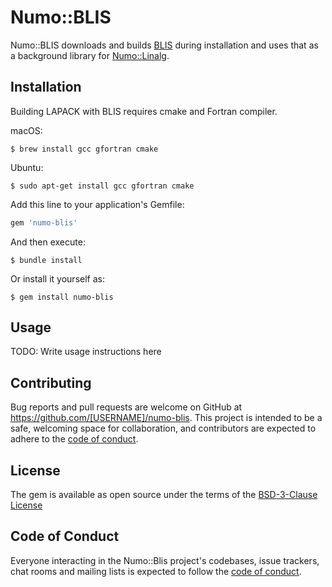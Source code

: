 # Numo::BLIS

Numo::BLIS downloads and builds [BLIS](https://github.com/flame/blis) during installation and
uses that as a background library for [Numo::Linalg](https://github.com/ruby-numo/numo-linalg).

## Installation

Building LAPACK with BLIS requires cmake and Fortran compiler.

macOS:

    $ brew install gcc gfortran cmake

Ubuntu:

    $ sudo apt-get install gcc gfortran cmake

Add this line to your application's Gemfile:

```ruby
gem 'numo-blis'
```

And then execute:

    $ bundle install

Or install it yourself as:

    $ gem install numo-blis

## Usage

TODO: Write usage instructions here

## Contributing

Bug reports and pull requests are welcome on GitHub at https://github.com/[USERNAME]/numo-blis. This project is intended to be a safe, welcoming space for collaboration, and contributors are expected to adhere to the [code of conduct](https://github.com/[USERNAME]/numo-blis/blob/main/CODE_OF_CONDUCT.md).

## License

The gem is available as open source under the terms of the [BSD-3-Clause License](https://opensource.org/licenses/BSD-3-Clause)

## Code of Conduct

Everyone interacting in the Numo::Blis project's codebases, issue trackers, chat rooms and mailing lists is expected to follow the [code of conduct](https://github.com/[USERNAME]/numo-blis/blob/main/CODE_OF_CONDUCT.md).
